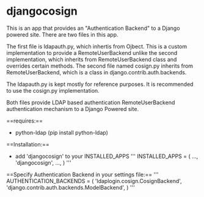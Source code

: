 djangocosign
============

This is an app that provides an "Authentication Backend" to a Django powered site. There are two files in this 
app.

The first file is ldapauth.py, which inhertis from Ojbect. This is a custom implementation to provide a RemoteUserBackend unlike the second implementation, which inherits from RemoteUserBackend class and overrides certain methods.
The second file named cosign.py inherits from RemoteUserBackend, which is a class in django.contrib.auth.backends.

The ldapauth.py is kept mostly for reference purposes. It is recommended to use the cosign.py implementation.

Both files provide LDAP based authentication RemoteUserBackend authentication mechanism to a Django Powered site.

==requires:==
* python-ldap (pip install python-ldap)

==Installation:==
* add 'djangocosign' to your INSTALLED_APPS
'''
    INSTALLED_APPS = (
        ...,
        'djangocosign',
        ...,
    )
'''

==Specify Authentication Backend in your settings file:==
'''
    AUTHENTICATION_BACKENDS = (
        'ldaplogin.cosign.CosignBackend',
        'django.contrib.auth.backends.ModelBackend',
    )
'''
